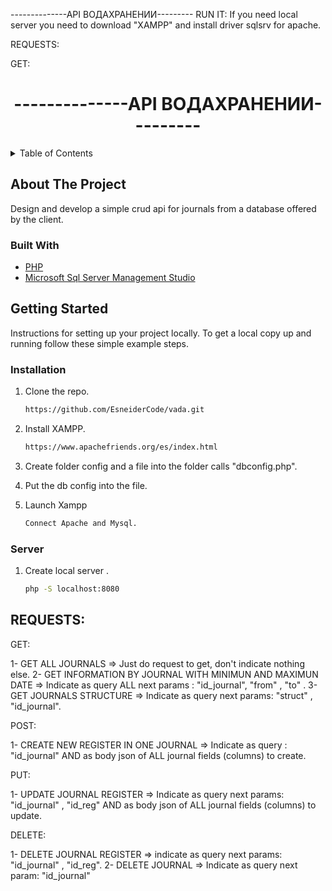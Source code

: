 --------------API ВОДАХРАНЕНИИ---------
RUN IT: 
If you need local server you need to download "XAMPP" and install driver sqlsrv for apache.

REQUESTS:

GET: 

# <center>--------------API ВОДАХРАНЕНИИ---------</center>

<!-- TABLE OF CONTENTS -->
<details>
  <summary>Table of Contents</summary>
  <ol>
    <li>
      <a href="#about-the-project">About The Api</a>
      <ul>
        <li><a href="#built-with">Built With</a></li>
      </ul>
    </li>
    <li>
      <a href="#getting-started">Getting Started</a>
      <ul>
        <li><a href="#installation">Installation</a></li>
      </ul>
    </li>
  </ol>
</details>

<!-- ABOUT THE PROJECT -->
## About The Project

Design and develop a simple crud api for journals from a database offered by the client.

### Built With

* [PHP](https://www.php.net/)
* [Microsoft Sql Server Management Studio](https://www.microsoft.com/ru-ru/sql-server/sql-server-2019)

<!-- GETTING STARTED -->
## Getting Started

Instructions for setting up your project locally.
To get a local copy up and running follow these simple example steps.

### Installation

1. Clone the repo.
   ```bash
   https://github.com/EsneiderCode/vada.git
   ```
2. Install XAMPP.
   ```bash
   https://www.apachefriends.org/es/index.html 
   ```
3. Create folder config and a file into the folder calls "dbconfig.php".

4. Put the db config into the file.
   
5. Launch Xampp
   ```bash
   Connect Apache and Mysql.
   ```

### Server

1. Create local server .
   ```bash
   php -S localhost:8080
   ```

<!-- USAGE EXAMPLES -->
## REQUESTS: 

GET: 
 
 1- GET ALL JOURNALS => Just do request to get, don't indicate nothing else.
 2- GET INFORMATION BY JOURNAL WITH MINIMUN AND MAXIMUN DATE =>  Indicate as query ALL next params : "id_journal", "from" , "to" .
 3- GET JOURNALS STRUCTURE => Indicate as query next params: "struct" , "id_journal".

 POST:

 1- CREATE NEW REGISTER IN ONE JOURNAL => Indicate as query : "id_journal" AND as body json of ALL journal fields (columns) to create.

 PUT:

 1- UPDATE JOURNAL REGISTER => Indicate as query next params: "id_journal" , "id_reg" AND as body json of ALL journal fields (columns) to update.
 
 DELETE: 

 1- DELETE JOURNAL REGISTER => indicate as query next params: "id_journal" , "id_reg".
 2- DELETE JOURNAL => Indicate as query next param: "id_journal"
 